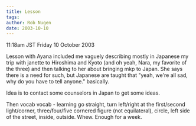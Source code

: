 ```yaml
---
title: Lesson
tags: 
author: Rob Nugen
date: 2003-10-10
---
```


<p class=date>11:18am JST Friday 10 October 2003</p>

<p>Lesson with Ayana included me vaguely describing mostly in Japanese
my trip with janette to Hiroshima and Kyoto (and oh yeah, Nara, my
favorite of the three) and then talking to her about bringing mkp to
Japan.  She says there is a need for such, but Japanese are taught
that "yeah, we're all sad, why do you have to tell anyone."
basically.</p>

<p>Idea is to contact some counselors in Japan to get some ideas.</p>

<p>Then vocab vocab - learning go straight, turn left/right at the
first/second light/corner, three/four/five cornered figure (not
equilateral), circle, left side of the street, inside, outside.  Whew.
Enough for a week.</p>
